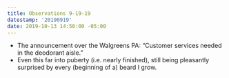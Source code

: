 ```yaml
---
title: Observations 9-19-19
datestamp: '20190919'
date: 2019-10-13 14:50:00 -05:00
---
```


- The announcement over the Walgreens PA: “Customer services needed in the deodorant aisle.”
- Even this far into puberty (i.e. nearly finished), still being pleasantly surprised by every (beginning of a) beard I grow.
